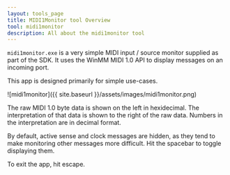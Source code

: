 ```yaml
---
layout: tools_page
title: MIDI1Monitor tool Overview
tool: midi1monitor
description: All about the midi1monitor tool
---
```


`midi1monitor.exe` is a very simple MIDI input / source monitor supplied as part of the SDK. It uses the WinMM MIDI 1.0 API to display messages on an incoming port. 

This app is designed primarily for simple use-cases.

![midi1monitor]({{ site.baseurl }}/assets/images/midi1monitor.png)

The raw MIDI 1.0 byte data is shown on the left in hexidecimal. The interpretation of that data is shown to the right of the raw data. Numbers in the interpretation are in decimal format.

By default, active sense and clock messages are hidden, as they tend to make monitoring other messages more difficult. Hit the spacebar to toggle displaying them.

To exit the app, hit escape.
